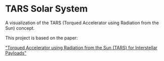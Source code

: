 # TARS Solar System

A visualization of the TARS (Torqued Accelerator using Radiation from the Sun) concept.

This project is based on the paper:

["Torqued Accelerator using Radiation from the Sun (TARS) for Interstellar Payloads"](https://arxiv.org/pdf/2507.17615)
